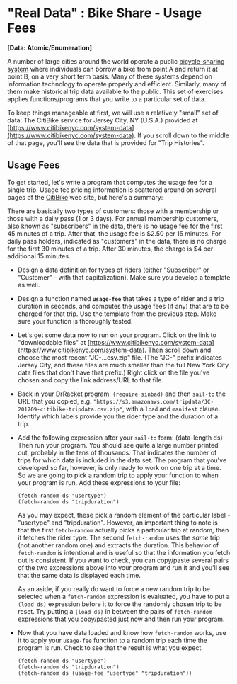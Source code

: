 # "Real Data" : Bike Share - Usage Fees
**[Data: Atomic/Enumeration]**

A number of large cities around the world operate a public [bicycle-sharing system](https://en.wikipedia.org/wiki/Bicycle-sharing_system) where individuals can borrow a bike from point A and return it at point B, on a very short term basis. Many of these systems depend on information technology to operate properly and efficient. Similarly, many of them make historical trip data available to the public. This set of exercises applies functions/programs that you write to a particular set of data.

To keep things manageable at first, we will use a relatively "small" set of data: The CitiBike service for Jersey City, NY (U.S.A.) provided at [https://www.citibikenyc.com/system-data](https://www.citibikenyc.com/system-data). If you scroll down to the middle of that page, you'll see the data that is provided for "Trip Histories".


## Usage Fees

To get started, let's write a program that computes the usage fee for a single trip. Usage fee pricing information is scattered around on several pages of the [CitiBike](https://www.citibikenyc.com/pricing) web site, but here's a summary:

There are basically two types of customers: those with a membership or those with a daily pass (1 or 3 days). For annual membership customers, also known as "subscribers" in the data, there is no usage fee for the first 45 minutes of a trip. After that, the usage fee is $2.50 per 15 minutes. For daily pass holders, indicated as "customers" in the data, there is no charge for the first 30 minutes of a trip. After 30 minutes, the charge is $4 per additional 15 minutes.

* Design a data definition for types of riders (either "Subscriber" or "Customer" - with that capitalization). Make sure you develop a template as well.

* Design a function named **`usage-fee`** that takes a type of rider and a trip duration in seconds, and computes the usage fees (if any) that are to be charged for that trip. Use the template from the previous step. Make sure your function is thoroughly tested.

* Let's get some data now to run on your program. Click on the link to "downloadable files" at [https://www.citibikenyc.com/system-data](https://www.citibikenyc.com/system-data). Then scroll down and choose the most recent "JC-...csv.zip" file. (The "JC-" prefix indicates Jersey City, and these files are much smaller than the full New York City data files that don't have that prefix.) Right click on the file you've chosen and copy the link address/URL to that file. 

* Back in your DrRacket program, `(require sinbad)` and then `sail-to` the URL that you copied, e.g. `"https://s3.amazonaws.com/tripdata/JC-201709-citibike-tripdata.csv.zip"`, with a `load` and `manifest` clause. Identify which labels provide you the rider type and the duration of a trip.

* Add the following expression after your `sail-to` form:
            (data-length ds)
  Then run your program. You should see quite a large number printed out, probably in the tens of thousands. That indicates the number of trips for which data is included in the data set. The program that you've developed so far, however, is only ready to work on one trip at a time. So we are going to pick a random trip to apply your function to when your program is run. Add these expressions to your file:
  
      (fetch-random ds "usertype")
      (fetch-random ds "tripduration")
      
  As you may expect, these pick a random element of the particular label - "usertype" and "tripduration". However, an important thing to note is that the first `fetch-random` actually picks a particular trip at random, then it fetches the rider type. The second `fetch-random` uses the *same* trip (not another random one) and extracts the duration. This behavior of `fetch-random` is intentional and is useful so that the information you fetch out is consistent. If you want to check, you can copy/paste several pairs of the two expressions above into your program and run it and you'll see that the same data is displayed each time.
  
  As an aside, if you really do want to force a new random trip to be selected when a `fetch-random` expression is evaluated, you have to put a `(load ds)` expression before it to force the randomly chosen trip to be reset. Try putting a `(load ds)` in between the pairs of `fetch-random` expressions that you copy/pasted just now and then run your program.
  
* Now that you have data loaded and know how `fetch-random` works, use it to apply your `usage-fee` function to a random trip each time the program is run. Check to see that the result is what you expect.
  
      (fetch-random ds "usertype")
      (fetch-random ds "tripduration")
      (fetch-random ds (usage-fee "usertype" "tripduration"))

